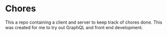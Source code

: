 # Chores
This a repo containing a client and server to keep track of chores done. This was created for me to try out GraphQL and front end development.
